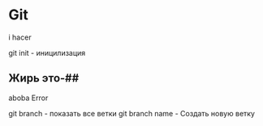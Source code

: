 # Git

i hacer

git init - иницилизация

## Жирь это-##

aboba
Error

git branch - показать все ветки
git branch name - Создать новую ветку
